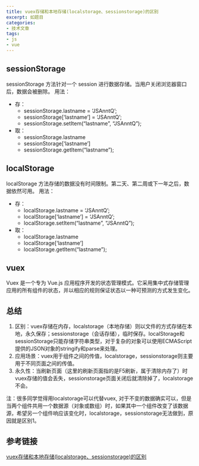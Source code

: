 ```yaml
---
title: vuex存储和本地存储(localstorage、sessionstorage)的区别
excerpt: 如题目
categories:
- 技术文章
tags:
- js
- vue
---
```


## sessionStorage
sessionStorage 方法针对一个 session 进行数据存储。当用户关闭浏览器窗口后，数据会被删除。
用法：
- 存：
  - sessionStorage.lastname = ‘JSAnntQ’;
  - sessionStorage[‘lastname’] = ‘JSAnntQ’;
  - sessionStorage.setItem(“lastname”, “JSAnntQ”);
- 取：
  - sessionStorage.lastname
  - sessionStorage[‘lastname’]
  - sessionStorage.getItem(“lastname”);

## localStorage
localStorage 方法存储的数据没有时间限制。第二天、第二周或下一年之后，数据依然可用。
用法：
- 存：
  - localStorage.lastname = ‘JSAnntQ’;
  - localStorage[‘lastname’] = ‘JSAnntQ’;
  - localStorage.setItem(“lastname”, “JSAnntQ”);
- 取：
  - localStorage.lastname
  - localStorage[‘lastname’]
  - localStorage.getItem(“lastname”);

## vuex
Vuex 是一个专为 Vue.js 应用程序开发的状态管理模式。它采用集中式存储管理应用的所有组件的状态，并以相应的规则保证状态以一种可预测的方式发生变化。

## 总结
1. 区别：vuex存储在内存，localstorage（本地存储）则以文件的方式存储在本地，永久保存；sessionstorage（会话存储），临时保存。localStorage和sessionStorage只能存储字符串类型，对于复杂的对象可以使用ECMAScript提供的JSON对象的stringify和parse来处理。
2. 应用场景：vuex用于组件之间的传值，localstorage，sessionstorage则主要用于不同页面之间的传值。
3. 永久性：当刷新页面（这里的刷新页面指的是F5刷新，属于清除内存了）时vuex存储的值会丢失，sessionstorage页面关闭后就清除掉了，localstorage不会。

注：很多同学觉得用localstorage可以代替vuex, 对于不变的数据确实可以，但是当两个组件共用一个数据源（对象或数组）时，如果其中一个组件改变了该数据源，希望另一个组件响应该变化时，localstorage，sessionstorage无法做到，原因就是区别1。

## 参考链接
[vuex存储和本地存储(localstorage、sessionstorage)的区别](https://www.cnblogs.com/jsanntq/p/9288144.html)





